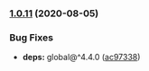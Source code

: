 ### [1.0.11](https://github.com/KenanY/create-event/compare/1.0.10...1.0.11) (2020-08-05)


### Bug Fixes

* **deps:** global@^4.4.0 ([ac97338](https://github.com/KenanY/create-event/commit/ac973381cca50cea8fa9d59fc7e62d7bad2bb8e2))
